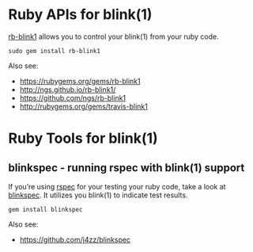 
Ruby APIs for blink(1)
======================

[rb-blink1](https://rubygems.org/gems/rb-blink1) allows you to control your blink(1) from your ruby code.

`sudo gem install rb-blink1`

Also see:

* https://rubygems.org/gems/rb-blink1
* http://ngs.github.io/rb-blink1/
* https://github.com/ngs/rb-blink1
* http://rubygems.org/gems/travis-blink1

Ruby Tools for blink(1)
=======================

blinkspec - running rspec with blink(1) support
-----------------------------------------------

If you’re using [rspec](http://rspec.info/) for your testing your ruby code,
take a look at [blinkspec](https://github.com/j4zz/blinkspec). It utilizes you blink(1) to indicate test results.

`gem install blinkspec`

Also see:

* https://github.com/j4zz/blinkspec